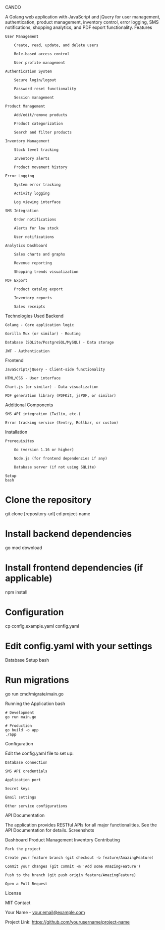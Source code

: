 CANDO

A Golang web application with JavaScript and jQuery for user management, authentication, product management, inventory control, error logging, SMS notifications, shopping analytics, and PDF export functionality.
Features

    User Management

        Create, read, update, and delete users

        Role-based access control

        User profile management

    Authentication System

        Secure login/logout

        Password reset functionality

        Session management

    Product Management

        Add/edit/remove products

        Product categorization

        Search and filter products

    Inventory Management

        Stock level tracking

        Inventory alerts

        Product movement history

    Error Logging

        System error tracking

        Activity logging

        Log viewing interface

    SMS Integration

        Order notifications

        Alerts for low stock

        User notifications

    Analytics Dashboard

        Sales charts and graphs

        Revenue reporting

        Shopping trends visualization

    PDF Export

        Product catalog export

        Inventory reports

        Sales receipts

Technologies Used
Backend

    Golang - Core application logic

    Gorilla Mux (or similar) - Routing

    Database (SQLite/PostgreSQL/MySQL) - Data storage

    JWT - Authentication

Frontend

    JavaScript/jQuery - Client-side functionality

    HTML/CSS - User interface

    Chart.js (or similar) - Data visualization

    PDF generation library (PDFKit, jsPDF, or similar)

Additional Components

    SMS API integration (Twilio, etc.)

    Error tracking service (Sentry, Rollbar, or custom)

Installation

    Prerequisites

        Go (version 1.16 or higher)

        Node.js (for frontend dependencies if any)

        Database server (if not using SQLite)

    Setup
    bash

# Clone the repository
git clone [repository-url]
cd project-name

# Install backend dependencies
go mod download

# Install frontend dependencies (if applicable)
npm install

# Configuration
cp config.example.yaml config.yaml
# Edit config.yaml with your settings

Database Setup
bash

# Run migrations
go run cmd/migrate/main.go

Running the Application
bash

    # Development
    go run main.go

    # Production
    go build -o app
    ./app

Configuration

Edit the config.yaml file to set up:

    Database connection

    SMS API credentials

    Application port

    Secret keys

    Email settings

    Other service configurations

API Documentation

The application provides RESTful APIs for all major functionalities. See the API Documentation for details.
Screenshots

Dashboard
Product Management
Inventory
Contributing

    Fork the project

    Create your feature branch (git checkout -b feature/AmazingFeature)

    Commit your changes (git commit -m 'Add some AmazingFeature')

    Push to the branch (git push origin feature/AmazingFeature)

    Open a Pull Request

License

MIT
Contact

Your Name - your.email@example.com

Project Link: https://github.com/yourusername/project-name